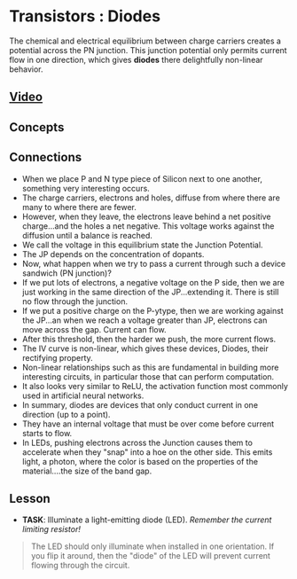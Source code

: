 # Transistors : Diodes
The chemical and electrical equilibrium between charge carriers creates a potential across the PN junction. This junction potential only permits current flow in one direction, which gives **diodes** there delightfully non-linear behavior.

## [Video](https://vimeo.com/1032443724)

## Concepts

## Connections
- When we place P and N type piece of Silicon next to one another, something very interesting occurs.
- The charge carriers, electrons and holes, diffuse from where there are many to where there are fewer.
- However, when they leave, the electrons leave behind a net positive charge...and the holes a net negative. This voltage works against the diffusion until a balance is reached.
- We call the voltage in this equilibrium state the Junction Potential.
- The JP depends on the concentration of dopants.
- Now, what happen when we try to pass a current through such a device sandwich (PN junction)?
- If we put lots of electrons, a negative voltage on the P side, then we are just working in the same direction of the JP...extending it. There is still no flow through the junction.
- If we put a positive charge on the P-ytype, then we are working against the JP...an when we reach a voltage greater than JP, electrons can move across the gap. Current can flow.
- After this threshold, then the harder we push, the more current flows.
- The IV curve is non-linear, which gives these devices, Diodes, their rectifying property.
- Non-linear relationships such as this are fundamental in building more interesting circuits, in particular those that can perform computation. 
- It also looks very similar to ReLU, the activation function most commonly used in artificial neural networks.
- In summary, diodes are devices that only conduct current in one direction (up to a point).
- They have an internal voltage that must be over come before current starts to flow.
- In LEDs, pushing electrons across the Junction causes them to accelerate when they "snap" into a hoe on the other side. This emits light, a photon, where the color is based on the properties of the material....the size of the band gap.

## Lesson

- **TASK**: Illuminate a light-emitting diode (LED). *Remember the current limiting resistor!*
> The LED should only illuminate when installed in one orientation. If you flip it around, then the "diode" of the LED will prevent current flowing through the circuit.
